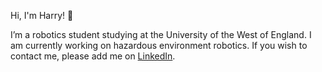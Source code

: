 Hi, I'm Harry! 👋

I’m a robotics student studying at the University of the West of England. I am currently working on hazardous environment robotics. If you wish to contact me, please add me on <a id="link" href="https://www.linkedin.com/in/harry-williams-1294ba133/">LinkedIn</a>.
